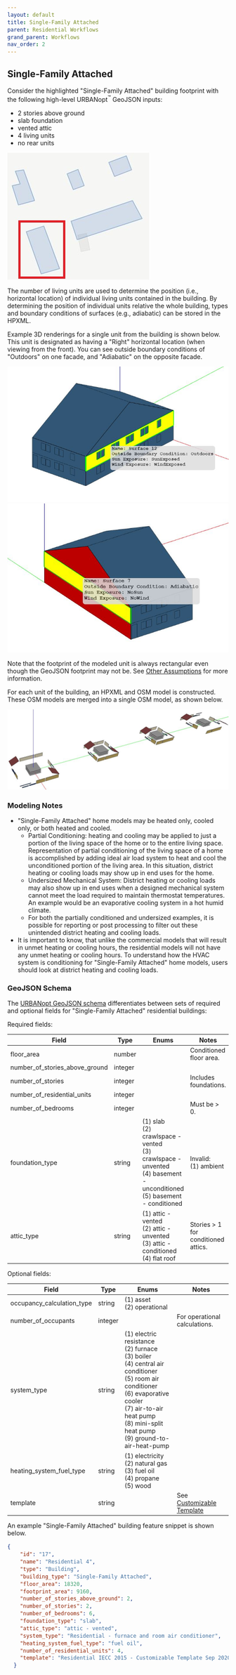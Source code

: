 ```yaml
---
layout: default
title: Single-Family Attached
parent: Residential Workflows
grand_parent: Workflows
nav_order: 2
---
```


## Single-Family Attached 

Consider the highlighted "Single-Family Attached" building footprint with the following high-level URBANopt<sup>&trade;</sup> GeoJSON inputs:

* 2 stories above ground
* slab foundation
* vented attic
* 4 living units
* no rear units

![single_family_attached](../../doc_files/single-family-attached-footprint.jpg)

The number of living units are used to determine the position (i.e., horizontal location) of individual living units contained in the building.
By determining the position of individual units relative the whole building, types and boundary conditions of surfaces (e.g., adiabatic) can be stored in the HPXML.

Example 3D renderings for a single unit from the building is shown below.
This unit is designated as having a "Right" horizontal location (when viewing from the front).
You can see outside boundary conditions of "Outdoors" on one facade, and "Adiabatic" on the opposite facade.

![single_family_attached](../../doc_files/single-family-attached-1-1.jpg)
![single_family_attached](../../doc_files/single-family-attached-1-2.jpg)

Note that the footprint of the modeled unit is always rectangular even though the GeoJSON footprint may not be. See [Other Assumptions](residential_workflows#other-assumptions) for more information.

For each unit of the building, an HPXML and OSM model is constructed.
These OSM models are merged into a single OSM model, as shown below.

![single_family_attached](../../doc_files/single-family-attached-2.jpg)


### Modeling Notes

- "Single-Family Attached" home models may be heated only, cooled only, or both heated and cooled. 
  - Partial Conditioning: heating and cooling may be applied to just a portion of the living space of the home or to the entire living space. Representation of partial conditioning of the living space of a home is accomplished by adding ideal air load system to heat and cool the unconditioned portion of the living area. In this situation, district heating or cooling loads may show up in end uses for the home.
  - Undersized Mechanical System: District heating or cooling loads may also show up in end uses when a designed mechanical system cannot meet the load required to maintain thermostat temperatures. An example would be an evaporative cooling system in a hot humid climate. 
  - For both the partially conditioned and undersized examples, it is possible for reporting or post processing to filter out these unintended district heating and cooling loads.
- It is important to know, that unlike the commercial models that will result in unmet heating or cooling hours, the residential models will not have any unmet heating or cooling hours. To understand how the HVAC system is conditioning for "Single-Family Attached" home models, users should look at district heating and cooling loads.


### GeoJSON Schema

The [URBANopt GeoJSON schema](https://github.com/urbanopt/urbanopt-geojson-gem/blob/develop/lib/urbanopt/geojson/schema/building_properties.json) differentiates between sets of required and optional fields for "Single-Family Attached" residential buildings:

Required fields:

|             Field             |     Type     |                                                                                             Enums                                                                                                                 |                                    Notes                                    |
| ----------------------------- | ------------ | ----------------------------------------------------------------------------------------------------------------------------------------------------------------------------------------------------------------- | --------------------------------------------------------------------------- |
| floor_area                    | number       |                                                                                                                                                                                                                   | Conditioned floor area.                                                     |
| number_of_stories_above_ground| integer      |                                                                                                                                                                                                                   |                                                                             |
| number_of_stories             | integer      |                                                                                                                                                                                                                   | Includes foundations.                                                       |
| number_of_residential_units   | integer      |                                                                                                                                                                                                                   |                                                                             |
| number_of_bedrooms            | integer      |                                                                                                                                                                                                                   | Must be > 0.                                                                |
| foundation_type               | string       | (1) slab<br>(2) crawlspace - vented<br>(3) crawlspace - unvented<br>(4) basement - unconditioned<br>(5) basement - conditioned                                                                                    | Invalid:<br>(1) ambient                                                     |
| attic_type                    | string       | (1) attic - vented<br>(2) attic - unvented<br>(3) attic - conditioned<br>(4) flat roof                                                                                                                            | Stories > 1 for conditioned attics.                                         |

Optional fields:

|             Field             |     Type     |                                                                                             Enums                                                                                                                                 |                                    Notes                                    |
| ----------------------------- | ------------ | --------------------------------------------------------------------------------------------------------------------------------------------------------------------------------------------------------------------------------- | --------------------------------------------------------------------------- |
| occupancy_calculation_type    | string       | (1) asset<br>(2) operational                                                                                                                                                                                                      |                                                                             |
| number_of_occupants           | integer      |                                                                                                                                                                                                                                   | For operational calculations.                                               |
| system_type                   | string       | (1) electric resistance<br>(2) furnace<br>(3) boiler<br>(4) central air conditioner<br>(5) room air conditioner<br>(6) evaporative cooler<br>(7) air-to-air heat pump<br>(8) mini-split heat pump<br>(9) ground-to-air-heat-pump  |                                                                             |
| heating_system_fuel_type      | string       | (1) electricity<br>(2) natural gas<br>(3) fuel oil<br>(4) propane<br>(5) wood                                                                                                                                                     |                                                                             |
| template                      | string       |                                                                                                                                                                                                                                   | See [Customizable Template](residential_workflows#customizable-template) |

An example "Single-Family Attached" building feature snippet is shown below.

  ```json
  {
      "id": "17",
      "name": "Residential 4",
      "type": "Building",
      "building_type": "Single-Family Attached",
      "floor_area": 18320,
      "footprint_area": 9160,
      "number_of_stories_above_ground": 2,
      "number_of_stories": 2,
      "number_of_bedrooms": 6,
      "foundation_type": "slab",
      "attic_type": "attic - vented",
      "system_type": "Residential - furnace and room air conditioner",
      "heating_system_fuel_type": "fuel oil",
      "number_of_residential_units": 4,
      "template": "Residential IECC 2015 - Customizable Template Sep 2020"
    }
  ```
